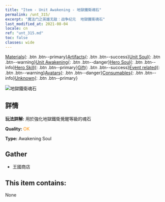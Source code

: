 ```yaml
---
title: "Item - Unit Awakening - 地獄鐵衛魂石"
permalink: /unt_315/
excerpt: "魔法门之英雄无敌：战争纪元  地獄鐵衛魂石"
last_modified_at: 2021-08-04
locale: cn
ref: "unt_315.md"
toc: false
classes: wide
---
```

 [Materials](/ItemsCN/){: .btn .btn--primary}[Artifacts](/ItemsCN/Artifacts/){: .btn .btn--success}[Unit Soul](/ItemsCN/UnitSoul/){: .btn .btn--warning}[Unit Awakening](/ItemsCN/UnitAwakening/){: .btn .btn--danger}[Hero Soul](/ItemsCN/HeroSoul/){: .btn .btn--info}[Hero Skill](/ItemsCN/HeroSkill/){: .btn .btn--primary}[Gift](/ItemsCN/Gift/){: .btn .btn--success}[Event related](/ItemsCN/Events/){: .btn .btn--warning}[Avatars](/ItemsCN/Avatars/){: .btn .btn--danger}[Consumables](/ItemsCN/Consumables/){: .btn .btn--info}[Unknown](/ItemsCN/Unknown/){: .btn .btn--primary}

 ![地獄鐵衛魂石](/images/u/tia_changjiaoemo.jpg)

## 詳情
 **玩法詳解:** 用於強化地獄鐵衛覺醒等級的魂石

 **Quality:** <span style="color: #FF8C00">OK</span>

 **Type:** Awakening Soul

## Gather

*    王國商店 

## This item contains:

  None

